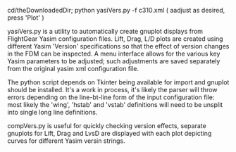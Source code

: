   cd/theDownloadedDir;  python yasiVers.py -f c310.xml  ( aadjust as desired, press 'Plot' ) 

yasiVers.py  is a utility to automatically create gnuplot displays from FlightGear Yasim
  configuration files. Lift, Drag, L/D plots are created using different Yasim 'Version' 
  specifications so that the effect of version changes in the FDM can be inspected. 
 A menu interface allows for the various key Yasim parameters to be adjusted; such adjustments
are saved separately from the original yasim xml configuration file. 

 The python script depends on Tkinter being available for import and gnuplot should be installed.
 It's a work in process, it's likely the parser will throw errors depending on the line-bt-line 
 form of the input configuration file: most likely the 'wing', 'hstab' and 'vstab' definitions
 will need to be unsplit into single long line definitions. 
 
compVers.py is useful for quickly checking version effects, separate gnuplots for Lift, Drag and LvsD
  are displayed with each plot depicting curves for different Yasim versin strings.  
 
